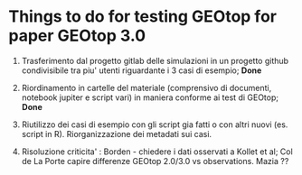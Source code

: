 # Things to do for testing GEOtop for paper GEOtop 3.0

1. Trasferimento dal progetto gitlab delle simulazioni in un progetto github condivisibile tra piu' utenti riguardante i  3 casi di esempio; **Done**

2. Riordinamento in cartelle del materiale (comprensivo di documenti, notebook jupiter e script vari) in maniera conforme ai test di GEOtop; **Done**

3. Riutilizzo dei casi di esempio con gli script gia fatti o con altri nuovi (es. script in R). Riorganizzazione dei metadati sui casi. 

4. Risoluzione criticita' : Borden - chiedere i dati osservati a Kollet et al; Col de La Porte capire differenze GEOtop 2.0/3.0  vs observations.  Mazia ?? 

